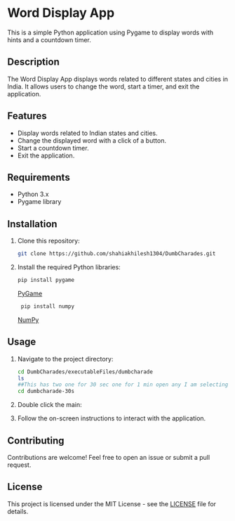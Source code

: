 # Word Display App

This is a simple Python application using Pygame to display words with hints and a countdown timer.

## Description

The Word Display App displays words related to different states and cities in India. It allows users to change the word, start a timer, and exit the application.

## Features

- Display words related to Indian states and cities.
- Change the displayed word with a click of a button.
- Start a countdown timer.
- Exit the application.

## Requirements

- Python 3.x
- Pygame library

## Installation

1. Clone this repository:

    ```bash
    git clone https://github.com/shahiakhilesh1304/DumbCharades.git
    ```

2. Install the required Python libraries:

    ```bash
    pip install pygame
    ```
    [PyGame](https://pypi.org/project/pygame/)


   ```bash
    pip install numpy
    ```
    [NumPy](https://pypi.org/project/numpy/)
   
   
## Usage

1. Navigate to the project directory:

    ```bash
    cd DumbCharades/executableFiles/dumbcharade
    ls
    ##This has two one for 30 sec one for 1 min open any I am selecting 30s
    cd dumbcharade-30s
    ```

2. Double click the main:

3. Follow the on-screen instructions to interact with the application.

## Contributing

Contributions are welcome! Feel free to open an issue or submit a pull request.

## License

This project is licensed under the MIT License - see the [LICENSE](LICENSE) file for details.

